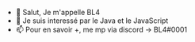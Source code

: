 - 👋 Salut, Je m'appelle BL4
- 👀 Je suis interessé par le Java et le JavaScript
- 📫 Pour en savoir +, me mp via discord -> BL4#0001
